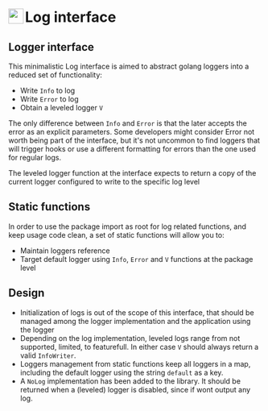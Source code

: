 # Log interface <img align="left" width="30px" src="https://avatars0.githubusercontent.com/u/47711035?s=400&u=e8a2891cca67da66972ad478069588deb0299e4b&v=4">





## Logger interface

This minimalistic Log interface is aimed to abstract golang loggers into a reduced set of functionality:
 - Write `Info` to log
 - Write `Error` to log
 - Obtain a leveled logger `V`

The only difference between `Info` and `Error` is that the later accepts the error as an explicit parameters. Some developers might consider Error not worth being part of the interface, but it's not uncommon to find loggers that will trigger hooks or use a different formatting for errors than the one used for regular logs.

The leveled logger function at the interface expects to return a copy of the current logger configured to write to the specific log level

## Static functions

In order to use the package import as root for log related functions, and keep usage code clean, a set of static functions will allow you to:
 - Maintain loggers reference
 - Target default logger using `Info`, `Error` and `V` functions at the package level

## Design

- Initialization of logs is out of the scope of this interface, that should be managed among the logger implementation and the application using the logger
- Depending on the log implementation, leveled logs range from not supported, limited, to featurefull. In either case `V` should always return a valid `InfoWriter`.
- Loggers management from static functions keep all loggers in a map, including the default logger using the string `default` as a key.
- A `NoLog` implementation has been added to the library. It should be returned when a (leveled) logger is disabled, since if wont output any log.

